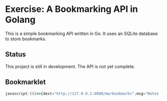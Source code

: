 # Exercise: A Bookmarking API in Golang

This is a simple bookmarking API written in Go. It uses an SQLite
database to store bookmarks.

## Status

This project is still in development. The API is not yet complete.

## Bookmarklet

```javascript
javascript:(()=>{dest="http://127.0.0.1:8080/me/bookmarks";msg="Notes for link:";note=prompt(msg);url=window.location.href;note&&0!==note.length&&fetch(dest,{method:"POST",body:JSON.stringify({note:note,url:url})}).catch((t=>alert(`Error posting note: ${note}\n\nError: ${t}`)))})();
```